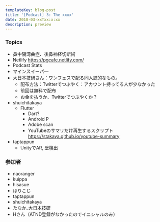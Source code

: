 ```yaml
---
templateKey: blog-post
title: '[Podcast] 3: The xxxx'
date: 2018-03-xxTxx:x:xx
description: preview 
---
```


### Topics
* 鼻中隔湾曲症、後鼻神経切断術
* Netlify https://pgcafe.netlify.com/
* Podcast Stats
* マインスイーパ—
* 大日本技研さん：ワンフェスで配る同人誌的なもの。 
  * 配布方法：Twitterでつぶやく：アカウント持ってる人が少なかった
  * 前回は無料で配布
  * お金を払うか、Twitterでつぶやくか？
* shuichitakaya
  * Flutter
    * Dart?
    * Android P
    * Adobe scan
    * YouTubeのサマリだけ再生するスクリプト https://stakaya.github.io/youtube-summary
* taptappun
  * UnityでAR, 壁検出

### 参加者
* naoranger
* kuippa
* hisasue
* ほりこじ
* taptappun
* shuichitakaya
* たなか_大日本技研
* Hさん（ATND登録がなかったのでイニシャルのみ）
